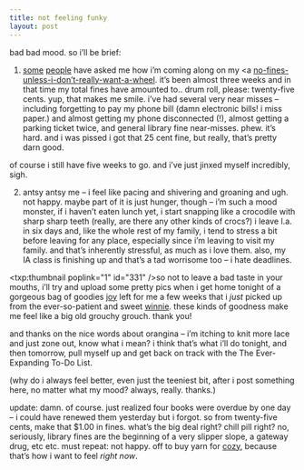 ```yaml
---
title: not feeling funky    
layout: post
---
```


bad bad mood. so i&#8217;ll be brief:

1) [some][1] [people][2] have asked me how i&#8217;m coming along on my <a [no-fines-unless-i-don&#8217;t-really-want-a-wheel][3]. it&#8217;s been almost three weeks and in that time my total fines have amounted to.. drum roll, please: twenty-five cents. yup, that makes me smile. i&#8217;ve had several very near misses &#8211; including forgetting to pay my phone bill (damn electronic bills! i miss paper.) and almost getting my phone disconnected (!), almost getting a parking ticket twice, and general library fine near-misses. phew. it&#8217;s hard. and i was pissed i got that 25 cent fine, but really, that&#8217;s pretty darn good.

of course i still have five weeks to go. and i&#8217;ve just jinxed myself incredibly, sigh.

2) antsy antsy me &#8211; i feel like pacing and shivering and groaning and ugh. not happy. maybe part of it is just hunger, though &#8211; i&#8217;m such a mood monster, if i haven&#8217;t eaten lunch yet, i start snapping like a crocodile with sharp sharp teeth (really, are there any other kinds of crocs?) i leave l.a. in six days and, like the whole rest of my family, i tend to stress a bit before leaving for any place, especially since i&#8217;m leaving to visit my family. and that&#8217;s inherently stressful, as much as i love them. also, my IA class is finishing up and that&#8217;s a tad worrisome too &#8211; i hate deadlines.

<span class="pic"><txp:thumbnail poplink="1" id="331" /></span>so not to leave a bad taste in your mouths, i&#8217;ll try and upload some pretty pics when i get home tonight of a gorgeous bag of goodies [joy][4] left for me a few weeks that i *just* picked up from the ever-so-patient and sweet [winnie][5]. these kinds of goodness make me feel like a big old grouchy grouch. thank you!

and thanks on the nice words about orangina &#8211; i&#8217;m itching to knit more lace and just zone out, know what i mean? i think that&#8217;s what i&#8217;ll do tonight, and then tomorrow, pull myself up and get back on track with the The Ever-Expanding To-Do List. 

(why do i always feel better, even just the teeniest bit, after i post something here, no matter what my mood? always, really. thanks.)

update: damn. of course. just realized four books were overdue by one day &#8211; i could have renewed them yesterday but i forgot. so from twenty-five cents, make that $1.00 in fines. what&#8217;s the big deal right? chill pill right? no, seriously, library fines are the beginning of a very slipper slope, a gateway drug, etc etc. must repeat: not happy. off to buy yarn for [cozy][6], because that&#8217;s how i want to feel *right now*.

 [1]: http://pocketfarm.blogspot.com/
 [2]: http://knitbuddies.blogspot.com/
 [3]: ../../journal/334/
 [4]: http://dynamiteknits.com/
 [5]: http://guavaseeds.blogspot.com/
 [6]: http://knitty.com/ISSUEfall04/PATTcozy.html